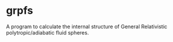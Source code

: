 # grpfs
A program to calculate the internal structure of General Relativistic polytropic/adiabatic fluid spheres.
